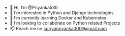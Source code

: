 - 👋 Hi, I’m @Priyanka530
- 👀 I’m interested in Python and Django technologies
- 🌱 I’m currently learning Docker and Kubernetes
- 💞️ I’m looking to collaborate on Python related Projects
- 📫 Reach me on spriyapriyanka000@gmail.com

<!---
Priyanka530/Priyanka530 is a ✨ special ✨ repository because its `README.md` (this file) appears on your GitHub profile.
You can click the Preview link to take a look at your changes.
--->
